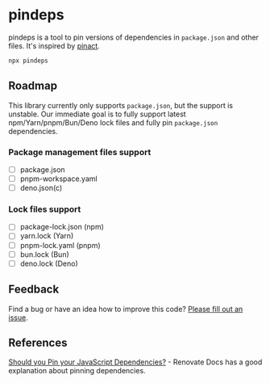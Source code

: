 # pindeps

pindeps is a tool to pin versions of dependencies in `package.json` and other files. It's inspired by [pinact](https://github.com/suzuki-shunsuke/pinact).

```sh
npx pindeps
```

## Roadmap

This library currently only supports `package.json`, but the support is unstable.
Our immediate goal is to fully support latest npm/Yarn/pnpm/Bun/Deno lock files and fully pin `package.json` dependencies.

### Package management files support

- [ ] package.json
- [ ] pnpm-workspace.yaml
- [ ] deno.json(c)

### Lock files support

- [ ] package-lock.json (npm)
- [ ] yarn.lock (Yarn)
- [ ] pnpm-lock.yaml (pnpm)
- [ ] bun.lock (Bun)
- [ ] deno.lock (Deno)

## Feedback

Find a bug or have an idea how to improve this code? [Please fill out an issue](https://github.com/ryuapp/pindeps/issues/new).

## References

[Should you Pin your JavaScript Dependencies?](https://docs.renovatebot.com/dependency-pinning/) - Renovate Docs has a good explanation about pinning dependencies.
